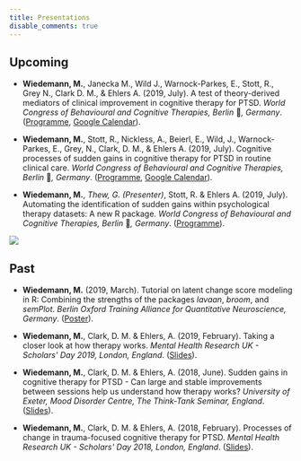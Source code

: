 ```yaml
---
title: Presentations
disable_comments: true
---
```


## Upcoming

- **Wiedemann, M.**, Janecka M., Wild J., Warnock-Parkes, E., Stott, R., Grey N., Clark D. M., & Ehlers A. (2019, July). 
  A test of theory-derived mediators of clinical improvement in cognitive therapy for PTSD.
  *World Congress of Behavioural and Cognitive Therapies, Berlin* :bear:*, Germany*.
  ([Programme](https://wcbct2019.org/Downloads/Congress-Programme.pdf/), [Google Calendar](https://calendar.google.com/event?action=TEMPLATE&tmeid=MXJtOGRtYWRvOXIyYjhuYWppZnZvbmxzZGsgb3Rwa2FzN2c0cTA3b2dmZTI1YmthZ2ltYzhAZw&tmsrc=otpkas7g4q07ogfe25bkagimc8%40group.calendar.google.com)).

- **Wiedemann, M.**, Stott, R., Nickless, A., Beierl, E., Wild, J., Warnock-Parkes, E., Grey, N., Clark, D. M., & Ehlers A. (2019, July).
  Cognitive processes of sudden gains in cognitive therapy for PTSD in routine clinical care.
  *World Congress of Behavioural and Cognitive Therapies, Berlin* :bear:*, Germany*.
  ([Programme](https://wcbct2019.org/Downloads/Congress-Programme.pdf/), [Google Calendar](https://calendar.google.com/event?action=TEMPLATE&tmeid=M250ZGEyMDB1N2xlOG1vYXU4ZjRucjVhNWEgb3Rwa2FzN2c0cTA3b2dmZTI1YmthZ2ltYzhAZw&tmsrc=otpkas7g4q07ogfe25bkagimc8%40group.calendar.google.com)).
  
- **Wiedemann, M.**, *Thew, G. (Presenter)*, Stott, R. & Ehlers A. (2019, July).
  Automating the identification of sudden gains within psychological therapy datasets: A new R package.
  *World Congress of Behavioural and Cognitive Therapies, Berlin* :bear:*, Germany*.
  ([Programme](https://wcbct2019.org/Downloads/Congress-Programme.pdf/)).
  
<a target="_blank" href="https://calendar.google.com/event?action=TEMPLATE&amp;tmeid=MXJtOGRtYWRvOXIyYjhuYWppZnZvbmxzZGsgb3Rwa2FzN2c0cTA3b2dmZTI1YmthZ2ltYzhAZw&amp;tmsrc=otpkas7g4q07ogfe25bkagimc8%40group.calendar.google.com"><img border="0" src="https://www.google.com/calendar/images/ext/gc_button1_en-GB.gif"></a>
  
## Past 

- **Wiedemann, M.** (2019, March). 
  Tutorial on latent change score modeling in R: Combining the strengths of the packages *lavaan*, *broom*, and *semPlot*.
  *Berlin Oxford Training Alliance for Quantitative Neuroscience, Germany*. 
  ([Poster](https://doi.org/10.6084/m9.figshare.7887599.v2)).

- **Wiedemann, M.**, Clark, D. M. & Ehlers, A. (2019, February). 
  Taking a closer look at how therapy works. 
  *Mental Health Research UK - Scholars' Day 2019, London, England*. 
  ([Slides](https://doi.org/10.6084/m9.figshare.7834841.v1)).

- **Wiedemann, M.**, Clark, D. M. & Ehlers, A. (2018, June). 
  Sudden gains in cognitive therapy for PTSD - Can large and stable improvements between sessions help us understand how therapy works? 
  *University of Exeter, Mood Disorder Centre, The Think-Tank Seminar, England*. 
  ([Slides](https://doi.org/10.6084/m9.figshare.7834844.v1)).

- **Wiedemann, M.**, Clark, D. M. & Ehlers, A. (2018, February).
  Processes of change in trauma-focused cognitive therapy for PTSD. 
  *Mental Health Research UK - Scholars' Day 2018, London, England*. 
  ([Slides](https://doi.org/10.6084/m9.figshare.7834826.v1)).
